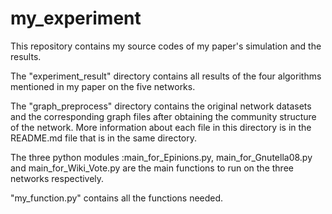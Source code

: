 # my_experiment
This repository contains my source codes of my paper's simulation and the results.

The "experiment_result" directory contains all results of the four algorithms mentioned in my paper on the five networks.

The "graph_preprocess" directory contains the original network datasets and the corresponding graph files after obtaining the community structure of the network. More information about each file in this directory is in the README.md file that is in the same directory.

The three python modules :main_for_Epinions.py, main_for_Gnutella08.py and main_for_Wiki_Vote.py are the main functions to run on the three networks respectively.

"my_function.py" contains all the functions needed.
